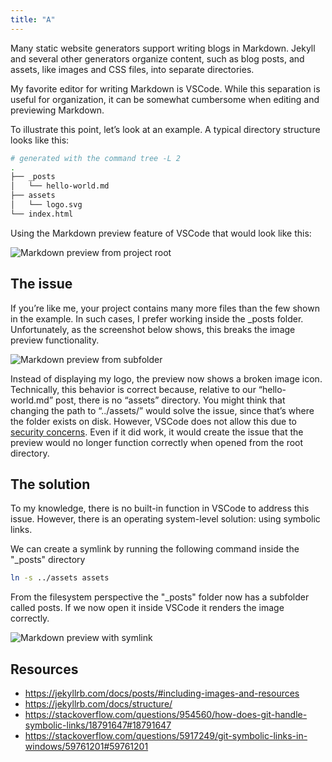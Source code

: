```yaml
---
title: "A"
---
```


Many static website generators support writing blogs in Markdown. Jekyll and several other generators organize content, such as blog posts, and assets, like images and CSS files, into separate directories.

My favorite editor for writing Markdown is VSCode. While this separation is useful for organization, it can be somewhat cumbersome when editing and previewing Markdown.

To illustrate this point, let’s look at an example. A typical directory structure looks like this:

```sh
# generated with the command tree -L 2
.
├── _posts
│   └── hello-world.md
├── assets
│   └── logo.svg
└── index.html
```

Using the Markdown preview feature of VSCode that would look like this:
<!-- code --profile "Blog" . -->
![Markdown preview from project root](/assets/images/drafts/markdown-preview/001.png)

## The issue

If you’re like me, your project contains many more files than the few shown in the example. In such cases, I prefer working inside the _posts folder. Unfortunately, as the screenshot below shows, this breaks the image preview functionality.

![Markdown preview from subfolder](/assets/images/drafts/markdown-preview/002.png)

Instead of displaying my logo, the preview now shows a broken image icon. Technically, this behavior is correct because, relative to our “hello-world.md” post, there is no “assets” directory. You might think that changing the path to “../assets/” would solve the issue, since that’s where the folder exists on disk. However, VSCode does not allow this due to [security concerns](https://github.com/Microsoft/vscode/issues/64685#issuecomment-446414622). Even if it did work, it would create the issue that the preview would no longer function correctly when opened from the root directory.

## The solution

To my knowledge, there is no built-in function in VSCode to address this issue. However, there is an operating system-level solution: using symbolic links.

We can create a symlink by running the following command inside the "_posts" directory

```sh
ln -s ../assets assets
```

From the filesystem perspective the "_posts" folder now has a subfolder called posts. If we now open it inside VSCode it renders the image correctly.

![Markdown preview with symlink](/assets/images/drafts/markdown-preview/003.png)




## Resources

- https://jekyllrb.com/docs/posts/#including-images-and-resources
- https://jekyllrb.com/docs/structure/
- https://stackoverflow.com/questions/954560/how-does-git-handle-symbolic-links/18791647#18791647
- https://stackoverflow.com/questions/5917249/git-symbolic-links-in-windows/59761201#59761201
